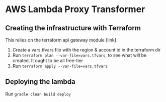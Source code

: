 # AWS Lambda Proxy Transformer

## Creating the infrastructure with Terraform 

This relies on the terraform api gateway module [link]
 1. Create a vars.tfvars file with the region & account id in the terraform dir 
 2. Run `terraform plan --var-file=vars.tfvars`, to see what will be created. It ought to be all free-tier
 3. Run `terraform apply --var-file=vars.tfvars`
 
 ## Deploying the lambda
 
 Run `gradle clean build deploy`